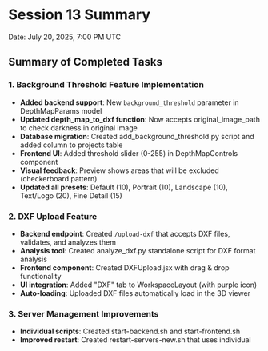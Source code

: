 # Session 13 Summary
Date: July 20, 2025, 7:00 PM UTC

## Summary of Completed Tasks

### 1. Background Threshold Feature Implementation
- **Added backend support**: New `background_threshold` parameter in DepthMapParams model
- **Updated depth_map_to_dxf function**: Now accepts original_image_path to check darkness in original image
- **Database migration**: Created add_background_threshold.py script and added column to projects table
- **Frontend UI**: Added threshold slider (0-255) in DepthMapControls component
- **Visual feedback**: Preview shows areas that will be excluded (checkerboard pattern)
- **Updated all presets**: Default (10), Portrait (10), Landscape (10), Text/Logo (20), Fine Detail (15)

### 2. DXF Upload Feature
- **Backend endpoint**: Created `/upload-dxf` that accepts DXF files, validates, and analyzes them
- **Analysis tool**: Created analyze_dxf.py standalone script for DXF format analysis
- **Frontend component**: Created DXFUpload.jsx with drag & drop functionality
- **UI integration**: Added "DXF" tab to WorkspaceLayout (with purple icon)
- **Auto-loading**: Uploaded DXF files automatically load in the 3D viewer

### 3. Server Management Improvements
- **Individual scripts**: Created start-backend.sh and start-frontend.sh
- **Improved restart**: Created restart-servers-new.sh that uses individual scripts
- **Better feedback**: Scripts now show immediate status instead of waiting forever

### 4. Documentation Updates
- **Created IMAGE-PREPARATION-GUIDE.md**: Comprehensive guide for preparing images
- **Updated FILE-MAP.md**: Added all new files and components

## Errors Encountered and Resolutions

1. **500 Error on /process endpoint**
   - Issue: Passing undefined `output_path` to depth_map_to_dxf
   - Resolution: Changed to pass `original_path` instead

2. **Server startup timing issues**
   - Issue: restart-servers.sh would wait indefinitely
   - Resolution: Created separate scripts with proper PID tracking

3. **Tab panel indices**
   - Issue: Added new DXF tab but didn't update indices
   - Resolution: Updated Projects tab to index 3 (was 2)

## Current State of the System

- **Backend**: Running on port 8000 with all features operational
- **Frontend**: Running on port 5176 with new DXF upload tab
- **Database**: Updated schema includes background_threshold column
- **Features working**:
  - User authentication and project saving
  - Background threshold excludes black areas correctly
  - DXF upload ready for testing
  - All processing parameters functional

## Pending Work

1. **DXF Format Analysis**: Need to analyze the other company's DXF file (80x50x50_ver_lisa_busby_01_export.dxf)
2. **Format Comparison**: Compare our POINT format with Venus3D layer format
3. **Testing**: Test DXF upload feature with various files
4. **Optimization**: Consider if we need to match the exact format

## Important Decisions and Context

1. **Background Threshold Logic**: 
   - Decided to check original image darkness, not depth map
   - This matches standard laser etching workflow (white = engrave, black = exclude)

2. **DXF Format Observations**:
   - Other company uses "Venus3D" layer name
   - Points have handle IDs and owner references
   - Our format uses layer "0" (default)

3. **UI Design**:
   - DXF upload gets its own tab to avoid confusion
   - Purple icon color to differentiate from image upload

## Technical Details

### DXF Format Comparison:
**Our Format**:
- Version: AC1009 (R12)
- Entities: POINT on layer 0
- Coordinates: (x, y, z) where z is depth in mm

**Other Company Format**:
- Has HEADER section with $EXTMIN/$EXTMAX
- Points on layer "Venus3D"
- Each point has handle ID and owner reference
- Similar coordinate structure

## Next Immediate Priorities

1. Run analyze_dxf.py on the other company's file
2. Determine if we need to match their format exactly
3. Test DXF upload functionality
4. Consider adding layer name configuration
5. Test with actual laser software